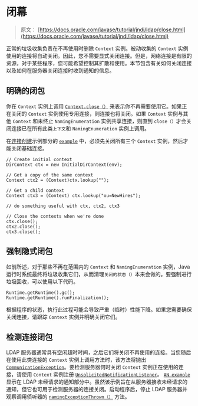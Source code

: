 # 闭幕

> 原文： [https://docs.oracle.com/javase/tutorial/jndi/ldap/close.html](https://docs.oracle.com/javase/tutorial/jndi/ldap/close.html)

正常的垃圾收集负责在不再使用时删除 `Context` 实例。被动收集的 `Context` 实例使用的连接将自动关闭。因此，您不需要显式关闭连接。但是，网络连接是有限的资源，对于某些程序，您可能希望控制其扩散和使用。本节包含有关如何关闭连接以及如何在服务器关闭连接时收到通知的信息。

## 明确的闭包

你在 `Context` 实例上调用 [`Context.close（）`](https://docs.oracle.com/javase/8/docs/api/javax/naming/Context.html#close--) 来表示你不再需要使用它。如果正在关闭的 `Context` 实例使用专用连接，则连接也将关闭。如果 `Context` 实例与其他 `Context` 和未终止 `NamingEnumeration` 实例共享连接，则直到 `close（）`才会关闭连接已在所有此类`上下文`和 `NamingEnumeration` 实例上调用。

在[连接创建](create.html#SHARE)示例部分的 [`example`](examples/Shared.java) 中，必须先关闭所有三个 `Context` 实例，然后才能关闭基础连接。

```
// Create initial context
DirContext ctx = new InitialDirContext(env);

// Get a copy of the same context
Context ctx2 = (Context)ctx.lookup("");

// Get a child context
Context ctx3 = (Context) ctx.lookup("ou=NewHires");

// do something useful with ctx, ctx2, ctx3

// Close the contexts when we're done
ctx.close();
ctx2.close();
ctx3.close();

```

## 强制隐式闭包

如前所述，对于那些不再在范围内的 `Context` 和 `NamingEnumeration` 实例，Java 运行时系统最终将垃圾收集它们，从而清理`关闭的状态（）`本来会做的。要强制进行垃圾回收，可以使用以下代码。

```
Runtime.getRuntime().gc();
Runtime.getRuntime().runFinalization();

```

根据程序的状态，执行此过程可能会导致严重（临时）性能下降。如果您需要确保关闭连接，请跟踪 `Context` 实例并明确关闭它们。

## 检测连接闭包

LDAP 服务器通常具有空闲超时时间，之后它们将关闭不再使用的连接。当您随后在使用此类连接的 `Context` 实例上调用方法时，该方法将抛出 [`CommunicationException`](https://docs.oracle.com/javase/8/docs/api/javax/naming/CommunicationException.html)。要检测服务器何时关闭 `Context` 实例正在使用的连接，请使用 `Context` 实例注册 [`UnsolicitedNotificationListener`](https://docs.oracle.com/javase/8/docs/api/javax/naming/ldap/UnsolicitedNotificationListener.html)。 [`AN example`](examples/RegUnsol.java) 显示在 LDAP 未经请求的通知部分中。虽然该示例旨在从服务器接收未经请求的通知，但它也可用于检测服务器的连接关闭。启动程序后，停止 LDAP 服务器并观察调用侦听器的 [`namingExceptionThrown（）`](https://docs.oracle.com/javase/8/docs/api/javax/naming/event/NamingListener.html#namingExceptionThrown-javax.naming.event.NamingExceptionEvent-) 方法。